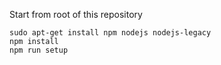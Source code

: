 Start from root of this repository

    sudo apt-get install npm nodejs nodejs-legacy
    npm install
    npm run setup

